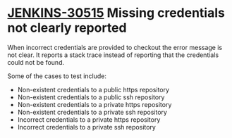 # [JENKINS-30515](https://issues.jenkins-ci.org/browse/JENKINS-30515) Missing credentials not clearly reported

When incorrect credentials are provided to checkout the error message
is not clear. It reports a stack trace instead of reporting that the
credentials could not be found.

Some of the cases to test include:

* Non-existent credentials to a public https repository
* Non-existent credentials to a public ssh repository
* Non-existent credentials to a private https repository
* Non-existent credentials to a private ssh repository
* Incorrect credentials to a private https repository
* Incorrect credentials to a private ssh repository
